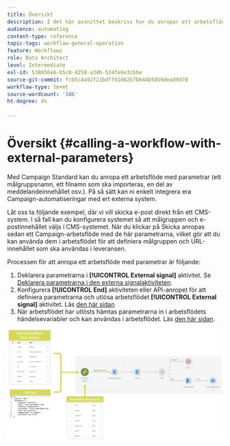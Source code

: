```yaml
---
title: Översikt
description: I det här avsnittet beskrivs hur du anropar ett arbetsflöde med externa parametrar.
audience: automating
content-type: reference
topic-tags: workflow-general-operation
feature: Workflows
role: Data Architect
level: Intermediate
exl-id: 538056e6-b5c0-4258-a34b-524fe6e3cbbe
source-git-commit: fcb5c4a92f23bdffd1082b7b044b5859dead9d70
workflow-type: tm+mt
source-wordcount: '186'
ht-degree: 4%

---
```


# Översikt {#calling-a-workflow-with-external-parameters}

Med Campaign Standard kan du anropa ett arbetsflöde med parametrar (ett målgruppsnamn, ett filnamn som ska importeras, en del av meddelandeinnehållet osv.). På så sätt kan ni enkelt integrera era Campaign-automatiseringar med ert externa system.

Låt oss ta följande exempel, där vi vill skicka e-post direkt från ett CMS-system. I så fall kan du konfigurera systemet så att målgruppen och e-postinnehållet väljs i CMS-systemet. När du klickar på Skicka anropas sedan ett Campaign-arbetsflöde med de här parametrarna, vilket gör att du kan använda dem i arbetsflödet för att definiera målgruppen och URL-innehållet som ska användas i leveransen.

Processen för att anropa ett arbetsflöde med parametrar är följande:

1. Deklarera parametrarna i **[!UICONTROL External signal]** aktivitet. Se [Deklarera parametrarna i den externa signalaktiviteten](../../automating/using/declaring-parameters-external-signal.md).
1. Konfigurera **[!UICONTROL End]** aktiviteten eller API-anropet för att definiera parametrarna och utlösa arbetsflödet **[!UICONTROL External signal]** aktivitet. Läs [den här sidan](../../automating/using/defining-parameters-calling-workflow.md)
1. När arbetsflödet har utlösts hämtas parametrarna in i arbetsflödets händelsevariabler och kan användas i arbetsflödet. Läs [den här sidan](../../automating/using/customizing-workflow-external-parameters.md).

![](assets/extsignal_process.png)
